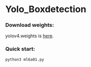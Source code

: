 # Yolo_Boxdetection

### **Download weights:**
yolov4.weights is [here](https://drive.google.com/file/d/17k1rsUUxHLkZha_SteCJBQ7NHwERMjTD/view?usp=sharing).

### **Quick start:**

    python3 ml6a01.py
